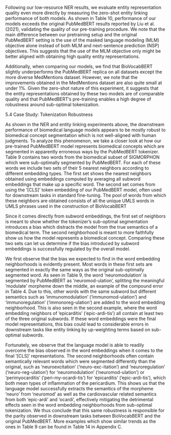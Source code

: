 Following our low-resource NER results, we evaluate entity representation quality even more directly
by measuring the zero-shot entity linking performance of both models. As shown in Table 10,
performance of our models exceeds the original
PubMedBERT results reported by Liu et al. (2021),
validating the quality of our pre-training procedure.
We note that the main difference between our pretraining setup and the original PubMedBERT setting is the use of the masked language modeling
(MLM) objective alone instead of both MLM and
next-sentence prediction (NSP) objectives. This
suggests that the use of the MLM objective only
might be better aligned with obtaining high quality
entity representations.



Additionally, when comparing our models, we
find that BioVocabBERT slightly underperforms
the PubMedBERT replica on all datasets except the
more diverse MedMentions dataset. However, we
note that the improvements obtained in the MedMentions dataset are also quite small at under 1%.
Given the zero-shot nature of this experiment, it
suggests that the entity representations obtained by
these two models are of comparable quality and
that PubMedBERT’s pre-training enables a high
degree of robustness around sub-optimal tokenization.


5.4 Case Study: Tokenization Robustness

As shown in the NER and entity linking experiments above, the downstream performance of
biomedical language models appears to be mostly
robust to biomedical concept segmentation which
is not well-aligned with human judgments. To analyze this phenomenon, we take a closer look at
how our pre-trained PubMedBERT model represents biomedical concepts which are segmented in
apparently erroneous ways by the PubMedBERT
tokenizer. Table 9 contains two words from the
biomedical subset of SIGMORPHON which were
sub-optimally segmented by PubMedBERT. For
each of these words we include two sets of their
5 nearest neighbors according to different embedding types. The first set shows the nearest neighbors obtained using embeddings computed by averaging all subword embeddings that make up a
specific word. The second set comes from using
the ‘[CLS]’ token embedding of our PubMedBERT
model, often used for downstream tasks in standard
fine-tuning. The pool of words from which these
neighbors are obtained consists of all the unique
UMLS words in UMLS phrases used in the construction of BioVocabBERT


Since it comes directly from subword embeddings, the first set of neighbors is meant to show
whether the tokenizer’s sub-optimal segmentation
introduces a bias which distracts the model from
the true semantics of a biomedical term. The second neighborhood is meant to more faithfully show
us how the model represents a biomedical concept.
Comparing these two sets can let us determine if
the bias introduced by subword embeddings is successfully regulated by the overall model.



We first observe that the bias we expected to
find in the word embedding neighborhoods is evidently present. Most words in these first sets are
segmented in exactly the same ways as the original
sub-optimally segmented word. As seen in Table
9, the word ‘neuromodulation’ is segmented by
PubMedBERT as ‘neuromod-ulation’, splitting the
meaningful ’modulate’ morpheme down the middle, an example of the compound error in Table 4.
Due to this, other words with the same subword but
different semantics such as ‘immunomodulation’
(‘immunomod-ulation’) and ‘immunoregulation’
(‘immonoreg-ulation’) are added to the word embedding neighborhood. This is also seen in the second example, where the word embedding neighbors
of ‘epicarditis’ (‘epic-ardi-tis’) all contain at least
two of the three original subwords. If these word
embeddings were the final model representations,
this bias could lead to considerable errors in downstream tasks like entity linking by up-weighting
terms based on sub-optimal subwords.





Fortunately, we observe that the language model
is able to readily overcome the bias observed in
the word embeddings when it comes to the final ‘[CLS]’ representations. The second neighborhoods often contain semantically relevant words
which were segmented differently than the original,
such as ‘neuroexcitation’ (‘neuro-exc-itation’) and
‘neuroregulation’ (‘neuro-reg-ulation’) for ‘neuromodulation’ (‘neuromod-ulation’) or ‘perimyocarditis’ (‘peri-my-ocardi-tis’) for ‘epicarditis’
(‘epic-ardi-tis’), which both mean types of inflammation of the pericardium. This shows us that the
language model successfully extracts the semantics of the morpheme ‘neuro’ from ‘neuromod’ as
well as the cardiovascular related semantics from
both ‘epic-ardi’ and ‘ocardi’, effectively mitigating
the detrimental effects seen in the word embedding
neighborhoods from sub-optimal tokenization. We
thus conclude that this same robustness is responsible for the parity observed in downstream tasks
between BioVocabBERT and the original PubMedBERT. More examples which show similar trends
as the ones in Table 9 can be found in Table 14 in
Appendix C.

















